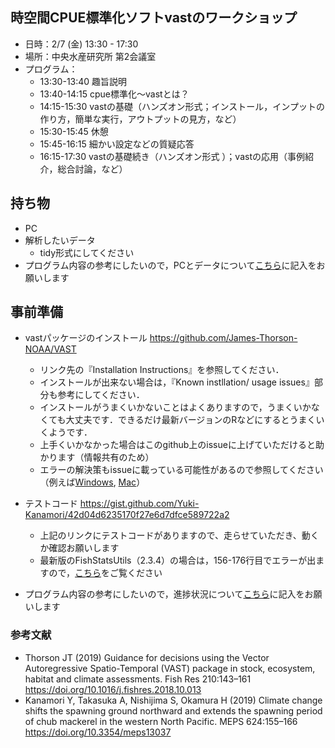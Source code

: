 ## 時空間CPUE標準化ソフトvastのワークショップ

- 日時：2/7 (金) 13:30 - 17:30
- 場所：中央水産研究所 第2会議室
- プログラム：
  - 13:30-13:40 趣旨説明
  - 13:40-14:15 cpue標準化～vastとは？
  - 14:15-15:30 vastの基礎（ハンズオン形式；インストール，インプットの作り方，簡単な実行，アウトプットの見方，など）
  - 15:30-15:45 休憩
  - 15:45-16:15 細かい設定などの質疑応答
  - 16:15-17:30 vastの基礎続き（ハンズオン形式 ）；vastの応用（事例紹介，総合討論，など）

## 持ち物
* PC
* 解析したいデータ
  * tidy形式にしてください
* プログラム内容の参考にしたいので，PCとデータについて[こちら]()に記入をお願いします

## 事前準備
- vastパッケージのインストール
https://github.com/James-Thorson-NOAA/VAST
  - リンク先の『Installation Instructions』を参照してください．
  - インストールが出来ない場合は，『Known instllation/ usage issues』部分も参考にしてください．
  - インストールがうまくいかないことはよくありますので，うまくいかなくても大丈夫です．できるだけ最新バージョンのRなどにするとうまくいくようです．
  - 上手くいかなかった場合はこのgithub上のissueに上げていただけると助かります（情報共有のため）
  - エラーの解決策もissueに載っている可能性があるので参照してください（例えば[Windows](https://github.com/ShotaNishijima/vast_workshop2020/issues/1), [Mac](https://github.com/ShotaNishijima/vast_workshop2020/issues/2)）

- テストコード
https://gist.github.com/Yuki-Kanamori/42d04d6235170f27e6d7dfce589722a2

  - 上記のリンクにテストコードがありますので、走らせていただき、動くか確認お願いします
  - 最新版のFishStatsUtils（2.3.4）の場合は，156-176行目でエラーが出ますので，[こちら](https://github.com/ShotaNishijima/vast_workshop2020/issues/4)をご覧ください
* プログラム内容の参考にしたいので，進捗状況について[こちら]()に記入をお願いします

### 参考文献
* Thorson JT (2019) Guidance for decisions using the Vector Autoregressive Spatio-Temporal (VAST) package in stock, ecosystem, habitat and climate assessments. Fish Res 210:143–161
https://doi.org/10.1016/j.fishres.2018.10.013
* Kanamori Y, Takasuka A, Nishijima S, Okamura H (2019) Climate change shifts the spawning ground northward and extends the spawning period of chub mackerel in the western North Pacific. MEPS 624:155–166
https://doi.org/10.3354/meps13037
